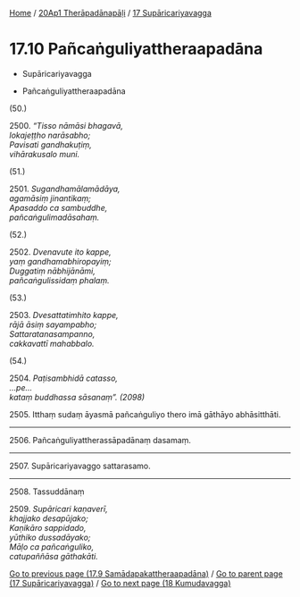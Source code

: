 
[Home](/) / [20Ap1 Therāpadānapāḷi](...md) / [17 Supāricariyavagga](../20Ap1/17.md)

# 17.10 Pañcaṅguliyattheraapadāna

* Supāricariyavagga

* Pañcaṅguliyattheraapadāna

(50.)

2500\. _“Tisso nāmāsi bhagavā,_  
_lokajeṭṭho narāsabho;_  
_Pavisati gandhakuṭiṃ,_  
_vihārakusalo muni._  


(51.)

2501\. _Sugandhamālamādāya,_  
_agamāsiṃ jinantikaṃ;_  
_Apasaddo ca sambuddhe,_  
_pañcaṅgulimadāsahaṃ._  


(52.)

2502\. _Dvenavute ito kappe,_  
_yaṃ gandhamabhiropayiṃ;_  
_Duggatiṃ nābhijānāmi,_  
_pañcaṅgulissidaṃ phalaṃ._  


(53.)

2503\. _Dvesattatimhito kappe,_  
_rājā āsiṃ sayampabho;_  
_Sattaratanasampanno,_  
_cakkavattī mahabbalo._  


(54.)

2504\. _Paṭisambhidā catasso,_  
_…pe…_  
_kataṃ buddhassa sāsanaṃ”. (2098)_  


2505\. Itthaṃ sudaṃ āyasmā pañcaṅguliyo thero imā gāthāyo abhāsitthāti.

---

2506\. Pañcaṅguliyattherassāpadānaṃ dasamaṃ.



---

2507\. Supāricariyavaggo sattarasamo.



---

2508\. Tassuddānaṃ



2509\. _Supāricari kaṇaverī,_  
_khajjako desapūjako;_  
_Kaṇikāro sappidado,_  
_yūthiko dussadāyako;_  
_Māḷo ca pañcaṅguliko,_  
_catupaññāsa gāthakāti._  


[Go to previous page (17.9 Samādapakattheraapadāna)](17.9.md) / [Go to parent page (17 Supāricariyavagga)](../20Ap1/17.md) / [Go to next page (18 Kumudavagga)](../18.md)


